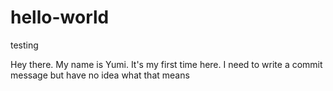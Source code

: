 # hello-world
testing

Hey there. My name is Yumi. It's my first time here. 
I need to write a commit message but have no idea what that means
